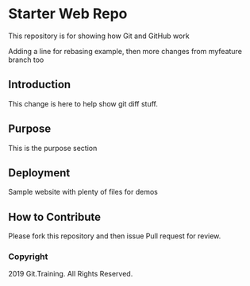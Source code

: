 # Starter Web Repo

This repository is for showing how Git and GitHub work

Adding a line for rebasing example, then more changes from myfeature branch too

## Introduction
This change is here to help show git diff stuff.

## Purpose
This is the purpose section 

## Deployment

Sample website with plenty of files for demos

## How to Contribute

Please fork this repository and then issue Pull request for review.

### Copyright
2019 Git.Training. All Rights Reserved.
